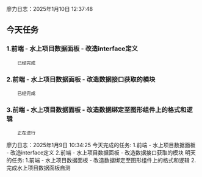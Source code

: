 廖力日志：2025年1月10日 12:37:48
## 今天任务
### 1.前端 - 水上项目数据面板 - 改造interface定义
		已经完成

### 2.前端 - 水上项目数据面板 - 改造数据接口获取的模块
		已经完成

### 3.前端 - 水上项目数据面板 - 改造数据绑定至图形组件上的格式和逻辑
		正在进行


廖力日志：2025年1月9日 10:34:25
今天完成的任务:
1.前端 - 水上项目数据面板 - 改造interface定义
2.前端 - 水上项目数据面板 - 改造数据接口获取的模块
明天的任务:
1.前端 - 水上项目数据面板 - 改造数据绑定至图形组件上的格式和逻辑
2.完成水上项目数据面板自测


